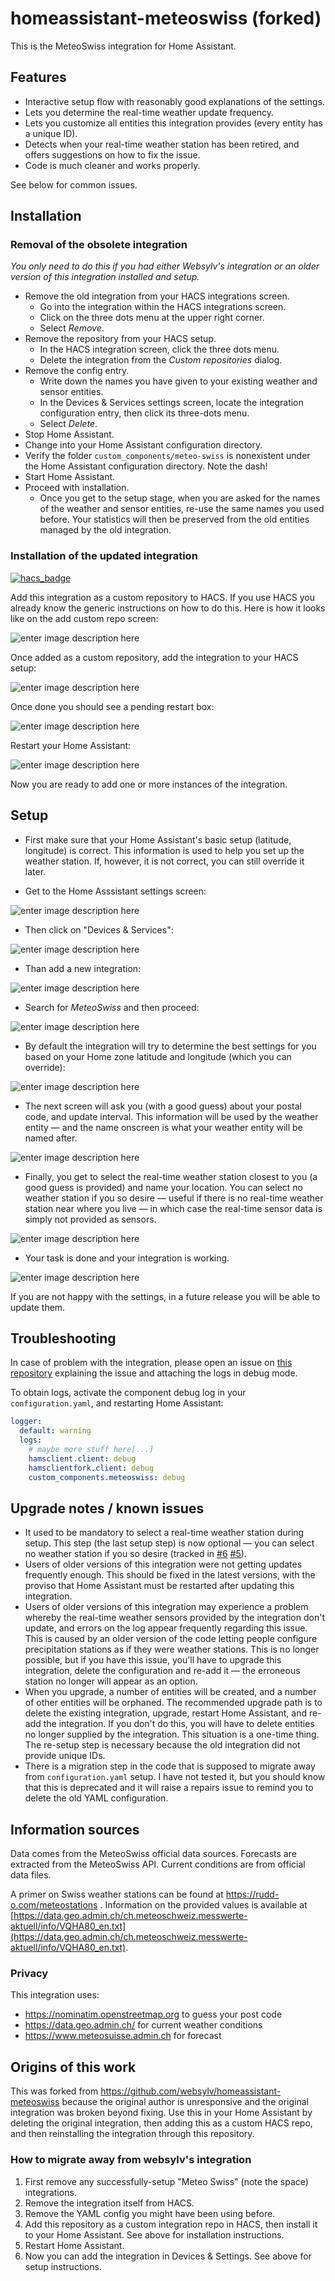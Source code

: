 # homeassistant-meteoswiss (forked)

This is the MeteoSwiss integration for Home Assistant.

## Features

* Interactive setup flow with reasonably good explanations of the
  settings.
* Lets you determine the real-time weather update frequency.
* Lets you customize all entities this integration provides
  (every entity has a unique ID).
* Detects when your real-time weather station has been retired,
  and offers suggestions on how to fix the issue.
* Code is much cleaner and works properly.

See below for common issues.

## Installation

### Removal of the obsolete integration

*You only need to do this if you had either Websylv's integration
or an older version of this integration installed and setup.*

* Remove the old integration from your HACS integrations screen.
  * Go into the integration within the HACS integrations screen.
  * Click on the three dots menu at the upper right corner.
  * Select *Remove*.
* Remove the repository from your HACS setup.
  * In the HACS integration screen, click the three dots menu.
  * Delete the integration from the *Custom repositories* dialog.
* Remove the config entry.
  * Write down the names you have given to your existing weather and
    sensor entities.
  * In the Devices & Services settings screen, locate the integration
    configuration entry, then click its three-dots menu.
  * Select *Delete*.
* Stop Home Assistant.
* Change into your Home Assistant configuration directory.
* Verify the folder `custom_components/meteo-swiss` is nonexistent
  under the Home Assistant configuration directory.  Note the dash!
* Start Home Assistant.
* Proceed with installation.
  * Once you get to the setup stage, when you are asked for the
    names of the weather and sensor entities, re-use the same
    names you used before.  Your statistics will then be preserved
    from the old entities managed by the old integration.

### Installation of the updated integration

[![hacs_badge](https://img.shields.io/badge/HACS-Custom-41BDF5.svg)](https://github.com/hacs/integration)

Add this integration as a custom repository to HACS.  If you use
HACS you already know the generic instructions on how to do this.
Here is how it looks like on the add custom repo screen:

![enter image description here](https://github.com/Rudd-O/homeassistant-meteoswiss/raw/master/docs/addcustomrepo.png)

Once added as a custom repository, add the integration to your
HACS setup:

![enter image description here](https://github.com/Rudd-O/homeassistant-meteoswiss/raw/master/docs/addrepository.png)

Once done you should see a pending restart box:

![enter image description here](https://github.com/Rudd-O/homeassistant-meteoswiss/raw/master/docs/pendingrestart.png)

Restart your Home Assistant:

![enter image description here](https://github.com/Rudd-O/homeassistant-meteoswiss/raw/master/docs/restart.png)

Now you are ready to add one or more instances of the integration.

## Setup

- First make sure that your Home Assistant's basic setup (latitude, longitude)
  is correct.  This information is used to help you set up the weather station.
  If, however, it is not correct, you can still override it later.

- Get to the Home Asssistant settings screen:

![enter image description here](https://github.com/Rudd-O/homeassistant-meteoswiss/raw/master/docs/settings.png)
  
- Then click on "Devices & Services":

![enter image description here](https://github.com/Rudd-O/homeassistant-meteoswiss/raw/master/docs/devicesservices.png)

- Than add a new integration:

![enter image description here](https://github.com/Rudd-O/homeassistant-meteoswiss/raw/master/docs/add.png)
  
- Search for *MeteoSwiss* and then proceed:

![enter image description here](https://github.com/Rudd-O/homeassistant-meteoswiss/raw/master/docs/search.png)

- By default the integration will try to determine the best settings for you
  based on your Home zone latitude and longitude (which you can override):

![enter image description here](https://github.com/Rudd-O/homeassistant-meteoswiss/raw/master/docs/latitude.png)

- The next screen will ask you (with a good guess) about your postal code, and update interval.  This information
  will be used by the weather entity — and the name onscreen is what your weather entity will be named after.

![enter image description here](https://github.com/Rudd-O/homeassistant-meteoswiss/raw/master/docs/postalcode.png)

- Finally, you get to select the real-time weather station closest to you
  (a good guess is provided) and name your location.  You can select no
  weather station if you so desire — useful if there is no real-time
  weather station near where you live — in which case the real-time sensor
  data is simply not provided as sensors.

![enter image description here](https://github.com/Rudd-O/homeassistant-meteoswiss/raw/master/docs/weatherstation.png)

- Your task is done and your integration is working.

![enter image description here](https://github.com/Rudd-O/homeassistant-meteoswiss/raw/master/docs/addedandworking.png)

If you are not happy with the settings, in a future release you
will be able to update them.

## Troubleshooting
  
In case of problem with the integration, please open an issue on
[this repository](https://github.com/Rudd-O/homeassistant-meteoswiss)
explaining the issue and attaching the logs in debug mode.

To obtain logs, activate the component debug log in your
`configuration.yaml`, and restarting Home Assistant:

```YAML
logger:
  default: warning
  logs:
    # maybe more stuff here[...]
    hamsclient.client: debug
    hamsclientfork.client: debug
    custom_components.meteoswiss: debug
```

## Upgrade notes / known issues

* It used to be mandatory to select a real-time weather station during setup.
  This step (the last setup step) is now optional — you can select no weather
  station if you so desire (tracked in
  [#6](https://github.com/Rudd-O/homeassistant-meteoswiss/issues/6)
  [#5](https://github.com/Rudd-O/homeassistant-meteoswiss/issues/5)).
* Users of older versions of this integration were not getting updates frequently
  enough.  This should be fixed in the latest versions, with the proviso that
  Home Assistant must be restarted after updating this integration.
* Users of older versions of this integration may experience a problem whereby
  the real-time weather sensors provided by the integration don't update,
  and errors on the log appear frequently regarding this issue.  This is caused
  by an older version of the code letting people configure precipitation stations
  as if they were weather stations.  This is no longer possible, but if you
  have this issue, you'll have to upgrade this integration, delete the configuration
  and re-add it — the erroneous station no longer will appear as an option.
* When you upgrade, a number of entities will be created, and a number of other
  entities will be orphaned.  The recommended upgrade path is to delete the
  existing integration, upgrade, restart Home Assistant, and re-add the integration.
  If you don't do this, you will have to delete entities no longer supplied
  by the integration.  This situation is a one-time thing.  The re-setup step
  is necessary because the old integration did not provide unique IDs.
* There is a migration step in the code that is supposed to migrate away
  from `configuration.yaml` setup.  I have not tested it, but you should know
  that this is deprecated and it will raise a repairs issue to remind you
  to delete the old YAML configuration.

## Information sources

Data comes from the MeteoSwiss official data sources.
Forecasts are extracted from the MeteoSwiss API.
Current conditions are from official data files.

A primer on Swiss weather stations can be found at https://rudd-o.com/meteostations .
Information on the provided values is available at
[https://data.geo.admin.ch/ch.meteoschweiz.messwerte-aktuell/info/VQHA80_en.txt](https://data.geo.admin.ch/ch.meteoschweiz.messwerte-aktuell/info/VQHA80_en.txt).

### Privacy

This integration uses:

* https://nominatim.openstreetmap.org to guess your post code
* https://data.geo.admin.ch/ for current weather conditions
* https://www.meteosuisse.admin.ch for forecast

## Origins of this work

This was forked from https://github.com/websylv/homeassistant-meteoswiss because
the original author is unresponsive and the original integration was
broken beyond fixing.  Use this in your Home Assistant by deleting
the original integration, then adding this as a custom HACS repo, and
then reinstalling the integration through this repository.

### How to migrate away from websylv's integration

1. First remove any successfully-setup "Meteo Swiss" (note the space) integrations.
2. Remove the integration itself from HACS.
3. Remove the YAML config you might have been using before.
3. Add this repository as a custom integration repo in HACS, then install it to your Home Assistant.  See above for installation instructions.
4. Restart Home Assistant.
4. Now you can add the integration in Devices & Settings.  See above for setup instructions.
